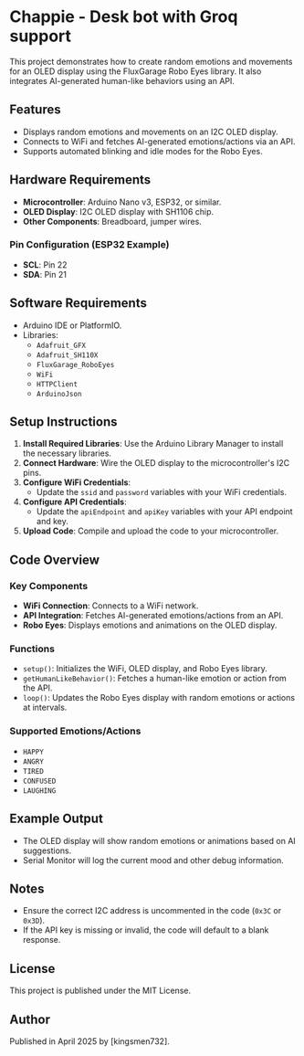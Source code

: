 # Chappie - Desk bot with Groq support

This project demonstrates how to create random emotions and movements for an OLED display using the FluxGarage Robo Eyes library. It also integrates AI-generated human-like behaviors using an API.

## Features
- Displays random emotions and movements on an I2C OLED display.
- Connects to WiFi and fetches AI-generated emotions/actions via an API.
- Supports automated blinking and idle modes for the Robo Eyes.

## Hardware Requirements
- **Microcontroller**: Arduino Nano v3, ESP32, or similar.
- **OLED Display**: I2C OLED display with SH1106 chip.
- **Other Components**: Breadboard, jumper wires.

### Pin Configuration (ESP32 Example)
- **SCL**: Pin 22
- **SDA**: Pin 21

## Software Requirements
- Arduino IDE or PlatformIO.
- Libraries:
  - `Adafruit_GFX`
  - `Adafruit_SH110X`
  - `FluxGarage_RoboEyes`
  - `WiFi`
  - `HTTPClient`
  - `ArduinoJson`

## Setup Instructions
1. **Install Required Libraries**: Use the Arduino Library Manager to install the necessary libraries.
2. **Connect Hardware**: Wire the OLED display to the microcontroller's I2C pins.
3. **Configure WiFi Credentials**:
   - Update the `ssid` and `password` variables with your WiFi credentials.
4. **Configure API Credentials**:
   - Update the `apiEndpoint` and `apiKey` variables with your API endpoint and key.
5. **Upload Code**: Compile and upload the code to your microcontroller.

## Code Overview
### Key Components
- **WiFi Connection**: Connects to a WiFi network.
- **API Integration**: Fetches AI-generated emotions/actions from an API.
- **Robo Eyes**: Displays emotions and animations on the OLED display.

### Functions
- `setup()`: Initializes the WiFi, OLED display, and Robo Eyes library.
- `getHumanLikeBehavior()`: Fetches a human-like emotion or action from the API.
- `loop()`: Updates the Robo Eyes display with random emotions or actions at intervals.

### Supported Emotions/Actions
- `HAPPY`
- `ANGRY`
- `TIRED`
- `CONFUSED`
- `LAUGHING`

## Example Output
- The OLED display will show random emotions or animations based on AI suggestions.
- Serial Monitor will log the current mood and other debug information.

## Notes
- Ensure the correct I2C address is uncommented in the code (`0x3C` or `0x3D`).
- If the API key is missing or invalid, the code will default to a blank response.

## License
This project is published under the MIT License.

## Author
Published in April 2025 by [kingsmen732].
